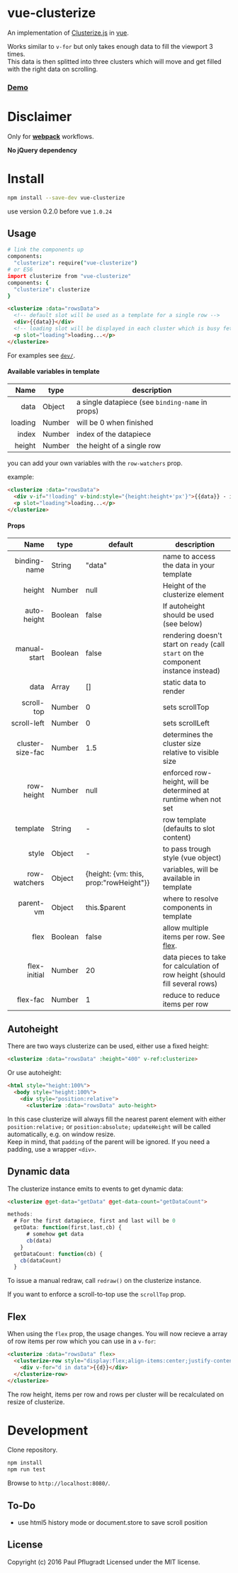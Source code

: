 # vue-clusterize

An implementation of [Clusterize.js](https://nexts.github.io/Clusterize.js/) in [vue](http://vuejs.org/).

Works similar to `v-for` but only takes enough data to fill the viewport  3 times.  
This data is then splitted into three clusters which will move and get filled with the right data on scrolling.

### [Demo](https://vue-comps.github.io/vue-clusterize/)

# Disclaimer

Only for [**webpack**](https://webpack.github.io/) workflows.

**No jQuery dependency**

# Install

```sh
npm install --save-dev vue-clusterize
```

use version 0.2.0 before vue `1.0.24`

## Usage
```coffee
# link the components up
components:
  "clusterize": require("vue-clusterize")
# or ES6
import clusterize from "vue-clusterize"
components: {
  "clusterize": clusterize
}
```
```html
<clusterize :data="rowsData">
  <!-- default slot will be used as a template for a single row -->
  <div>{{data}}</div>
  <!-- loading slot will be displayed in each cluster which is busy fetching data -->
  <p slot="loading">loading...</p>
</clusterize>
```
For examples see [`dev/`](https://github.com/vue-comps/vue-clusterize/tree/master/dev).

#### Available variables in template
| Name | type | description |
| ---:| --- |  --- |
| data | Object | a single datapiece (see `binding-name` in props) |
| loading | Number |  will be 0 when finished |
| index | Number | index of the datapiece |
| height | Number | the height of a single row |

you can add your own variables with the `row-watchers` prop.

example:
```html
<clusterize :data="rowsData">
  <div v-if="!loading" v-bind:style="{height:height+'px'}">{{data}} - index: {{index}}</div>
  <p slot="loading">loading...</p>
</clusterize>
```

#### Props
| Name | type | default | description |
| ---:| --- | ---| --- |
| binding-name | String | "data" | name to access the data in your template |
| height | Number | null | Height of the clusterize element |
| auto-height | Boolean | false | If autoheight should be used (see below) |
| manual-start | Boolean | false | rendering doesn't start on `ready` (call `start` on the component instance instead)|
| data | Array | [] | static data to render |
| scroll-top | Number | 0 | sets scrollTop |
| scroll-left | Number | 0 | sets scrollLeft |
| cluster-size-fac | Number | 1.5 | determines the cluster size relative to visible size |
| row-height | Number | null | enforced row-height, will be determined at runtime when not set |
| template | String | - | row template (defaults to slot content) |
| style | Object | - | to pass trough style (vue object) |
| row-watchers | Object | {height: {vm: this, prop:"rowHeight"}} | variables, will be available in template |
| parent-vm | Object | this.$parent | where to resolve components in template |
| flex | Boolean | false | allow multiple items per row. See [flex](#flex). |
| flex-initial | Number | 20 | data pieces to take for calculation of row height (should fill several rows) |
| flex-fac | Number | 1 | reduce to reduce items per row |

## Autoheight

There are two ways clusterize can be used, either use a fixed height:
```html
<clusterize :data="rowsData" :height="400" v-ref:clusterize>
```

Or use autoheight:
```html
<html style="height:100%">
  <body style="height:100%">
    <div style="position:relative">
      <clusterize :data="rowsData" auto-height>
```
In this case clusterize will always fill the nearest parent element with either `position:relative;` or `position:absolute;`
`updateHeight` will be called automatically, e.g. on window resize.  
Keep in mind, that `padding` of the parent will be ignored. If you need a padding, use a wrapper `<div>`.

## Dynamic data

The clusterize instance emits to events to get dynamic data:
```html
<clusterize @get-data="getData" @get-data-count="getDataCount">
```
```js
methods:
  # For the first datapiece, first and last will be 0
  getData: function(first,last,cb) {
      # somehow get data
      cb(data)
    }
  getDataCount: function(cb) {
    cb(dataCount)
  }
```
To issue a manual redraw, call `redraw()` on the clusterize instance.

If you want to enforce a scroll-to-top use the `scrollTop` prop.

## Flex

When using the `flex` prop, the usage changes. You will now recieve a array of row items per row which you can use in a `v-for`:
```html
<clusterize :data="rowsData" flex>
  <clusterize-row style="display:flex;align-items:center;justify-content:space-between">
    <div v-for="d in data">{{d}}</div>
  </clusterize-row>
</clusterize>
```
The row height, items per row and rows per cluster will be recalculated on resize of clusterize.

# Development
Clone repository.
```sh
npm install
npm run test
```
Browse to `http://localhost:8080/`.

## To-Do
- use html5 history mode or document.store to save scroll position

## License
Copyright (c) 2016 Paul Pflugradt
Licensed under the MIT license.
